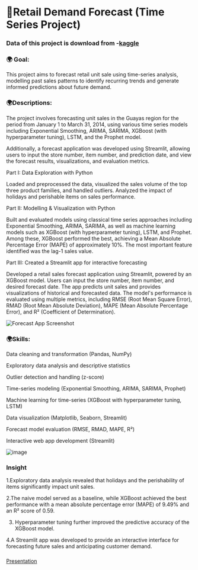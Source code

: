 # 🎇Retail Demand Forecast (Time Series Project)
### Data of this project is download from -[kaggle](https://www.kaggle.com/competitions/favorita-grocery-sales-forecasting/data)


### 🌍 Goal:
This project aims to forecast retail unit sale using time-series analysis, modelling past sales patterns to identify recurring trends and generate informed predictions about future demand. 

### 🌍Descriptions:
The project involves forecasting unit sales in the Guayas region for the period from January 1 to March 31, 2014, using various time series models including Exponential Smoothing, ARIMA, SARIMA, XGBoost (with hyperparameter tuning), LSTM, and the Prophet model.

Additionally, a forecast application was developed using Streamlit, allowing users to input the store number, item number, and prediction date, and view the forecast results, visualizations, and evaluation metrics.

Part I: Data Exploration with Python

Loaded and preprocessed the data, visualized the sales volume of the top three product families, and handled outliers.
Analyzed the impact of holidays and perishable items on sales performance.


Part II: Modelling & Visualization with Python

Built and evaluated models using classical time series approaches including Exponential Smoothing, ARIMA, SARIMA, as well as machine learning models such as XGBoost (with hyperparameter tuning), LSTM, and Prophet.
Among these, XGBoost performed the best, achieving a Mean Absolute Percentage Error (MAPE) of approximately 10%. The most important feature identified was the lag-1 sales value.

Part III: Created a Streamlit app for interactive forecasting

Developed a retail sales forecast application using Streamlit, powered by an XGBoost model.
Users can input the store number, item number, and desired forecast date. The app predicts unit sales and provides visualizations of historical and forecasted data.
The model's performance is evaluated using multiple metrics, including RMSE (Root Mean Square Error), RMAD (Root Mean Absolute Deviation), MAPE (Mean Absolute Percentage Error), and R² (Coefficient of Determination).

![Forecast App Screenshot](https://github.com/user-attachments/assets/ca685c74-00a5-43a0-a0f2-49f2b1c8e5ba)

### 🌍Skills:

Data cleaning and transformation (Pandas, NumPy)

Exploratory data analysis and descriptive statistics

Outlier detection and handling (z-score)

Time-series modeling (Exponential Smoothing, ARIMA, SARIMA, Prophet)

Machine learning for time-series (XGBoost with hyperparameter tuning, LSTM)

Data visualization (Matplotlib, Seaborn, Streamlit)

Forecast model evaluation (RMSE, RMAD, MAPE, R²)

Interactive web app development (Streamlit)

![image](https://github.com/user-attachments/assets/be7c7513-78fc-49ff-af70-d02838057124)

### Insight
1.Exploratory data analysis revealed that holidays and the perishability of items significantly impact unit sales.

2.The naive model served as a baseline, while XGBoost achieved the best performance with a mean absolute percentage error (MAPE) of 9.49% and an R² score of 0.59.

3. Hyperparameter tuning further improved the predictive accuracy of the XGBoost model.

4.A Streamlit app was developed to provide an interactive interface for forecasting future sales and anticipating customer demand.


###
[Presentation](https://youtu.be/zcPRyP_dtSE)


